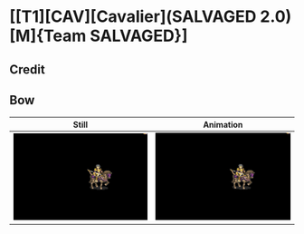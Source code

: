 # [\[T1\]\[CAV\]\[Cavalier\]\(SALVAGED 2.0\)\[M\]{Team SALVAGED}]

## Credit


	
## Bow

| Still | Animation |
| :---: | :-------: |
| ![Bow still](./Bow_000.png) | ![Bow animation](./Bow.gif) |
